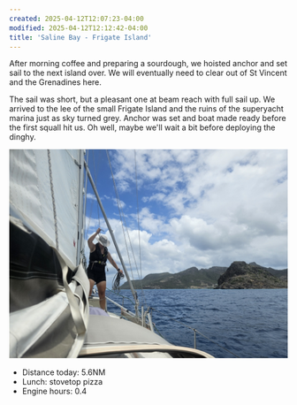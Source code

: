 ```yaml
---
created: 2025-04-12T12:07:23-04:00
modified: 2025-04-12T12:12:42-04:00
title: 'Saline Bay - Frigate Island'
---
```


After morning coffee and preparing a sourdough, we hoisted anchor and set sail to the next island over. We will eventually need to clear out of St Vincent and the Grenadines here.

The sail was short, but a pleasant one at beam reach with full sail up. We arrived to the lee of the small Frigate Island and the ruins of the superyacht marina just as sky turned grey. Anchor was set and boat made ready before the first squall hit us. Oh well, maybe we'll wait a bit before deploying the dinghy.

![Image](../2025/f92165f42c4aebc0b2bdc01d61175380.jpg) 

* Distance today: 5.6NM
* Lunch: stovetop pizza
* Engine hours: 0.4
